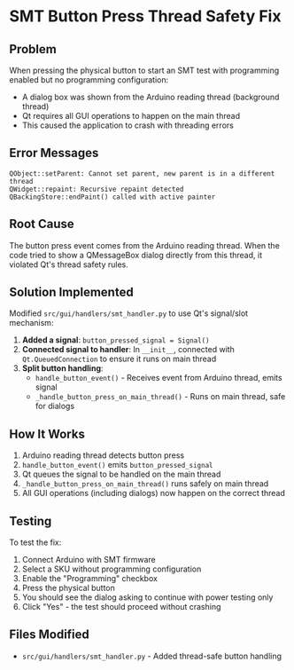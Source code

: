 # SMT Button Press Thread Safety Fix

## Problem
When pressing the physical button to start an SMT test with programming enabled but no programming configuration:
- A dialog box was shown from the Arduino reading thread (background thread)
- Qt requires all GUI operations to happen on the main thread
- This caused the application to crash with threading errors

## Error Messages
```
QObject::setParent: Cannot set parent, new parent is in a different thread
QWidget::repaint: Recursive repaint detected
QBackingStore::endPaint() called with active painter
```

## Root Cause
The button press event comes from the Arduino reading thread. When the code tried to show a QMessageBox dialog directly from this thread, it violated Qt's thread safety rules.

## Solution Implemented
Modified `src/gui/handlers/smt_handler.py` to use Qt's signal/slot mechanism:

1. **Added a signal**: `button_pressed_signal = Signal()`
2. **Connected signal to handler**: In `__init__`, connected with `Qt.QueuedConnection` to ensure it runs on main thread
3. **Split button handling**: 
   - `handle_button_event()` - Receives event from Arduino thread, emits signal
   - `_handle_button_press_on_main_thread()` - Runs on main thread, safe for dialogs

## How It Works
1. Arduino reading thread detects button press
2. `handle_button_event()` emits `button_pressed_signal`
3. Qt queues the signal to be handled on the main thread
4. `_handle_button_press_on_main_thread()` runs safely on main thread
5. All GUI operations (including dialogs) now happen on the correct thread

## Testing
To test the fix:
1. Connect Arduino with SMT firmware
2. Select a SKU without programming configuration
3. Enable the "Programming" checkbox
4. Press the physical button
5. You should see the dialog asking to continue with power testing only
6. Click "Yes" - the test should proceed without crashing

## Files Modified
- `src/gui/handlers/smt_handler.py` - Added thread-safe button handling
